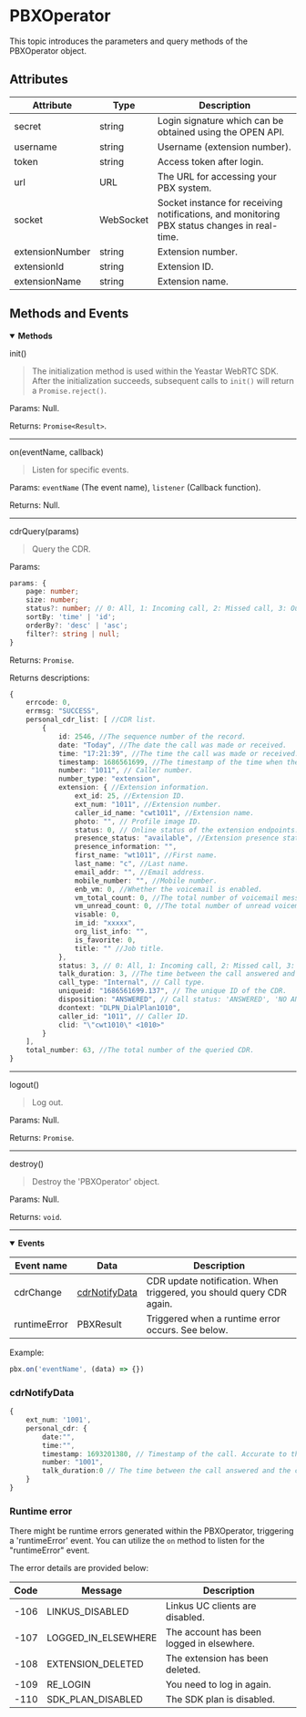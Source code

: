 # PBXOperator

This topic introduces the parameters and query methods of the PBXOperator object.

## Attributes 

| Attribute | Type | Description |
| ---- | ---- | ---- |
| secret | string | Login signature which can be obtained using the OPEN API. |
| username | string | Username (extension number). |
| token | string    | Access token after login. |
| url | URL | The URL for accessing your PBX system. |
| socket | WebSocket | Socket instance for receiving notifications, and monitoring PBX status changes in real-time. |
| extensionNumber | string | Extension number. |
| extensionId | string | Extension ID. |
| extensionName | string | Extension name. |

## Methods and Events
<details open>
<summary><strong>Methods</strong></summary>

init() 
> The initialization method is used within the Yeastar WebRTC SDK. After the initialization succeeds, subsequent calls to `init()` will return a `Promise.reject()`.  

Params: Null.

Returns: `Promise<Result>`.
****
on(eventName, callback)
> Listen for specific events.

Params: `eventName` (The event name), `listener` (Callback function).

Returns: Null.

****
cdrQuery(params) 
> Query the CDR.

Params:
``` ts
params: {
    page: number;
    size: number;
    status?: number; // 0: All, 1: Incoming call, 2: Missed call, 3: Outgoing call. 
    sortBy: 'time' | 'id';
    orderBy?: 'desc' | 'asc';
    filter?: string | null;
}
```
Returns: `Promise`.

Returns descriptions:
```ts
{
    errcode: 0,
    errmsg: "SUCCESS",
    personal_cdr_list: [ //CDR list.
        {
            id: 2546, //The sequence number of the record.
            date: "Today", //The date the call was made or received.
            time: "17:21:39", //The time the call was made or received.
            timestamp: 1686561699, //The timestamp of the time when the call was made or received.
            number: "1011", // Caller number. 
            number_type: "extension",
            extension: { //Extension information.
                ext_id: 25, //Extension ID.
                ext_num: "1011", //Extension number.
                caller_id_name: "cwt1011", //Extension name.
                photo: "", // Profile image ID. 
                status: 0, // Online status of the extension endpoints. 0: Offline, 1: Online.
                presence_status: "available", //Extension presence status.
                presence_information: "",
                first_name: "wt1011", //First name.
                last_name: "c", //Last name.
                email_addr: "", //Email address.
                mobile_number: "", //Mobile number.
                enb_vm: 0, //Whether the voicemail is enabled.
                vm_total_count: 0, //The total number of voicemail messages.
                vm_unread_count: 0, //The total number of unread voicemail messages.
                visable: 0,
                im_id: "xxxxx",
                org_list_info: "",
                is_favorite: 0,
                title: "" //Job title.
            },
            status: 3, // 0: All, 1: Incoming call, 2: Missed call, 3: Outgoing call.
            talk_duration: 3, //The time between the call answered and the call ended.
            call_type: "Internal", // Call type.
            uniqueid: "1686561699.137", // The unique ID of the CDR.
            disposition: "ANSWERED", // Call status: 'ANSWERED', 'NO ANSWER', 'BUSY', 'FAILED', and 'VOICEMAIL'.
            dcontext: "DLPN_DialPlan1010",
            caller_id: "1011", // Caller ID.
            clid: "\"cwt1010\" <1010>"
        }
    ],
    total_number: 63, //The total number of the queried CDR.
}
```
****
logout() 
> Log out.

Params: Null.

Returns: `Promise`.
****
destroy()
> Destroy the 'PBXOperator' object.

Params: Null.

Returns: `void`.
****
</details>

<details open>
<summary><strong>Events</strong></summary>

| Event name | Data | Description |
| ---- | ---- | ---- |
| cdrChange | [cdrNotifyData](#user-content-cdrnotifydata) | CDR update notification. When triggered, you should query CDR again. |
| runtimeError | PBXResult | Triggered when a runtime error occurs. See below. |

Example:
```ts
pbx.on('eventName', (data) => {})
```
### cdrNotifyData

```ts
{
    ext_num: '1001',
    personal_cdr: {
        date:"",
        time:"",
        timestamp: 1693201380, // Timestamp of the call. Accurate to the second. 
        number: "1001",
        talk_duration:0 // The time between the call answered and the call ended.
    }
}
```

### Runtime error

There might be runtime errors generated within the PBXOperator, triggering a 'runtimeError' event. You can utilize the `on` method to listen for the "runtimeError" event. 

The error details are provided below:

| Code | Message | Description |
| ---- | ---- | ---- |
| -106 | LINKUS_DISABLED | Linkus UC clients are disabled.           |
| -107 | LOGGED_IN_ELSEWHERE | The account has been logged in elsewhere. |
| -108 | EXTENSION_DELETED | The extension has been deleted. |
| -109 | RE_LOGIN | You need to log in again.                                    |
| -110 | SDK_PLAN_DISABLED | The SDK plan is disabled.                 |

</details>